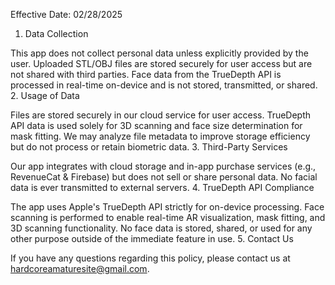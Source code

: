 Effective Date: 02/28/2025

1. Data Collection

This app does not collect personal data unless explicitly provided by the user.
Uploaded STL/OBJ files are stored securely for user access but are not shared with third parties.
Face data from the TrueDepth API is processed in real-time on-device and is not stored, transmitted, or shared.
2. Usage of Data

Files are stored securely in our cloud service for user access.
TrueDepth API data is used solely for 3D scanning and face size determination for mask fitting.
We may analyze file metadata to improve storage efficiency but do not process or retain biometric data.
3. Third-Party Services

Our app integrates with cloud storage and in-app purchase services (e.g., RevenueCat & Firebase) but does not sell or share personal data.
No facial data is ever transmitted to external servers.
4. TrueDepth API Compliance

The app uses Apple's TrueDepth API strictly for on-device processing.
Face scanning is performed to enable real-time AR visualization, mask fitting, and 3D scanning functionality.
No face data is stored, shared, or used for any other purpose outside of the immediate feature in use.
5. Contact Us

If you have any questions regarding this policy, please contact us at hardcoreamaturesite@gmail.com.
